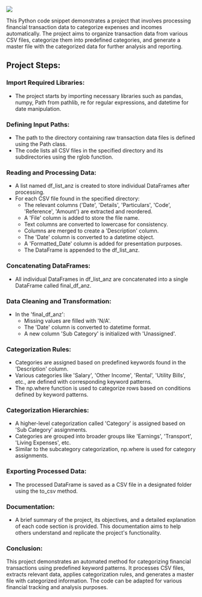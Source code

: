 <img src=https://github.com/sularaperera/Personal-Finance-Dashboard/blob/main/Images/banner.png></img>

This Python code snippet demonstrates a project that involves processing financial transaction data to categorize expenses and incomes automatically. The project aims to organize transaction data from various CSV files, categorize them into predefined categories, and generate a master file with the categorized data for further analysis and reporting.

## Project Steps:

### Import Required Libraries:

-  The project starts by importing necessary libraries such as pandas, numpy, Path from pathlib, re for regular expressions, and datetime for date manipulation.

### Defining Input Paths:

- The path to the directory containing raw transaction data files is defined using the Path class.
- The code lists all CSV files in the specified directory and its subdirectories using the rglob function.

### Reading and Processing Data:

- A list named df_list_anz is created to store individual DataFrames after processing.
- For each CSV file found in the specified directory:
  - The relevant columns ('Date', 'Details', 'Particulars', 'Code', 'Reference', 'Amount') are extracted and reordered.
  - A 'File' column is added to store the file name.
  - Text columns are converted to lowercase for consistency.
  - Columns are merged to create a 'Description' column.
  - The 'Date' column is converted to a datetime object.
  - A 'Formatted_Date' column is added for presentation purposes.
  - The DataFrame is appended to the df_list_anz.

### Concatenating DataFrames:

- All individual DataFrames in df_list_anz are concatenated into a single DataFrame called final_df_anz.

### Data Cleaning and Transformation:

- In the 'final_df_anz':
  - Missing values are filled with 'N/A'.
  - The 'Date' column is converted to datetime format.
  - A new column 'Sub Category' is initialized with 'Unassigned'.

### Categorization Rules:

- Categories are assigned based on predefined keywords found in the 'Description' column.
- Various categories like 'Salary', 'Other Income', 'Rental', 'Utility Bills', etc., are defined with corresponding keyword patterns.
- The np.where function is used to categorize rows based on conditions defined by keyword patterns.

### Categorization Hierarchies:

- A higher-level categorization called 'Category' is assigned based on 'Sub Category' assignments.
- Categories are grouped into broader groups like 'Earnings', 'Transport', 'Living Expenses', etc.
- Similar to the subcategory categorization, np.where is used for category assignments.

### Exporting Processed Data:

- The processed DataFrame is saved as a CSV file in a designated folder using the to_csv method.

### Documentation:

- A brief summary of the project, its objectives, and a detailed explanation of each code section is provided. This documentation aims to help others understand and replicate the project's functionality.

### Conclusion:
This project demonstrates an automated method for categorizing financial transactions using predefined keyword patterns. It processes CSV files, extracts relevant data, applies categorization rules, and generates a master file with categorized information. The code can be adapted for various financial tracking and analysis purposes.
